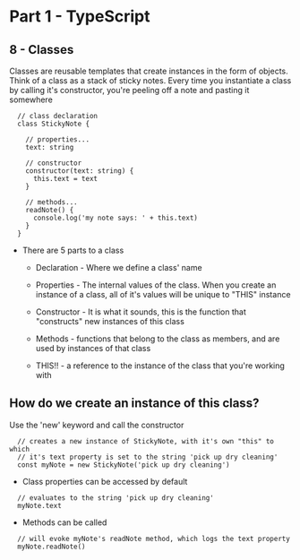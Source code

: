 # Part 1 - TypeScript
## 8 - Classes

Classes are reusable templates that create instances in the form of objects. Think of a class as a stack of sticky notes. Every time you instantiate a class by calling it's constructor, you're peeling off a note and pasting it somewhere
```
  // class declaration
  class StickyNote {

    // properties...
    text: string

    // constructor
    constructor(text: string) {
      this.text = text
    }

    // methods...
    readNote() {
      console.log('my note says: ' + this.text)
    }
  }
```
* There are 5 parts to a class

    * Declaration - Where we define a class' name

    * Properties - The internal values of the class. When you create an instance of a class, all of it's values will be unique to "THIS" instance

    * Constructor - It is what it sounds, this is the function that "constructs" new instances of this class

    * Methods - functions that belong to the class as members, and are used by instances of that class

    * THIS!! - a reference to the instance of the class that you're working with

## How do we create an instance of this class?

Use the 'new' keyword and call the constructor
```
  // creates a new instance of StickyNote, with it's own "this" to which
  // it's text property is set to the string 'pick up dry cleaning'
  const myNote = new StickyNote('pick up dry cleaning')
```
* Class properties can be accessed by default
```
  // evaluates to the string 'pick up dry cleaning'
  myNote.text
```
* Methods can be called
```
  // will evoke myNote's readNote method, which logs the text property
  myNote.readNote()
```



